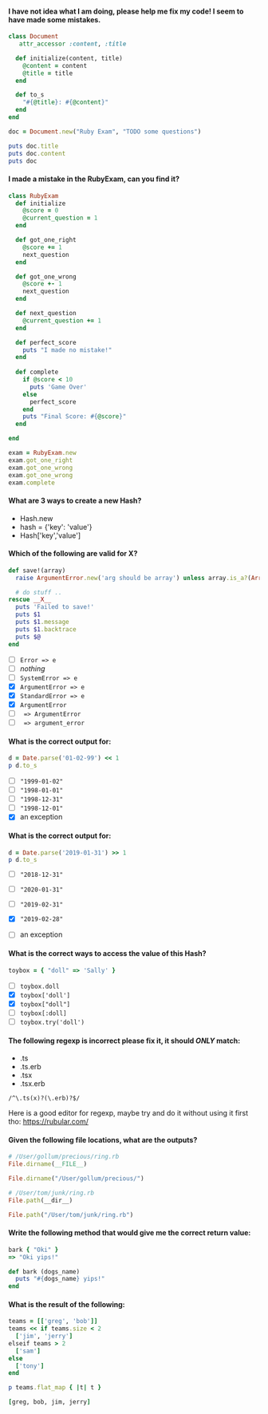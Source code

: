#### I have not idea what I am doing, please help me fix my code! I seem to have made some mistakes.

```ruby
class Document
   attr_accessor :content, :title

  def initialize(content, title)
    @content = content
    @title = title
  end

  def to_s
    "#{@title}: #{@content}"
  end
end

doc = Document.new("Ruby Exam", "TODO some questions")

puts doc.title
puts doc.content
puts doc
```

#### I made a mistake in the RubyExam, can you find it?

```ruby
class RubyExam
  def initialize
    @score = 0
    @current_question = 1
  end

  def got_one_right
    @score += 1
    next_question
  end

  def got_one_wrong
    @score +- 1
    next_question
  end

  def next_question
    @current_question += 1
  end

  def perfect_score
    puts "I made no mistake!"
  end
  
  def complete
    if @score < 10
      puts 'Game Over'
    else
      perfect_score
    end
    puts "Final Score: #{@score}"
  end

end

exam = RubyExam.new
exam.got_one_right
exam.got_one_wrong
exam.got_one_wrong
exam.complete
```

#### What are 3 ways to create a new Hash?

- Hash.new
- hash = {'key': 'value'}
- Hash['key','value']

#### Which of the following are valid for __X__?

```ruby
def save!(array)
  raise ArgumentError.new('arg should be array') unless array.is_a?(Array)

  # do stuff ..
rescue __X__
  puts 'Failed to save!'
  puts $1
  puts $1.message
  puts $1.backtrace
  puts $@
end
```

- [ ] `Error => e`
- [ ] *nothing*
- [ ] `SystemError => e`
- [x] `ArgumentError => e`
- [x] `StandardError => e`
- [x] `ArgumentError`
- [ ] ` => ArgumentError`
- [ ] ` => argument_error`

#### What is the correct output for:

```ruby
d = Date.parse('01-02-99') << 1
p d.to_s
```

- [ ] `"1999-01-02"`
- [ ] `"1998-01-01"`
- [ ] `"1998-12-31"`
- [ ] `"1998-12-01"`
- [x] an exception

#### What is the correct output for:

```ruby
d = Date.parse('2019-01-31') >> 1
p d.to_s
```

- [ ] `"2018-12-31"`
- [ ] `"2020-01-31"`
- [ ] `"2019-02-31"`
- [x] `"2019-02-28"`
- [ ] an exception


#### What is the correct ways to access the value of this Hash?

```ruby
toybox = { "doll" => 'Sally' }
```

- [ ] `toybox.doll`
- [x] `toybox['doll']`
- [x] `toybox["doll"]`
- [ ] `toybox[:doll]`
- [ ] `toybox.try('doll')`

#### The following regexp is incorrect please fix it, it should *ONLY* match:

- .ts
- .ts.erb
- .tsx
- .tsx.erb

`/^\.ts(x)?(\.erb)?$/`

Here is a good editor for regexp, maybe try and do it without using it first tho: https://rubular.com/

#### Given the following file locations, what are the outputs?

```ruby
# /User/gollum/precious/ring.rb
File.dirname(__FILE__)

File.dirname("/User/gollum/precious/")
```


```ruby
# /User/tom/junk/ring.rb
File.path(__dir__)

File.path("/User/tom/junk/ring.rb")
```


#### Write the following method that would give me the correct return value:

```ruby
bark { "Oki" }
=> "Oki yips!"

def bark (dogs_name)
  puts "#{dogs_name} yips!"
end
```


#### What is the result of the following:

```ruby
teams = [['greg', 'bob']]
teams << if teams.size < 2
  ['jim', 'jerry']
elseif teams > 2
  ['sam']
else
  ['tony']
end

p teams.flat_map { |t| t }

[greg, bob, jim, jerry]
```
